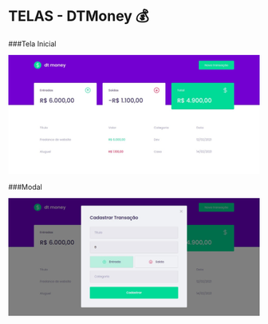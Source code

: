 # TELAS - DTMoney 💰

###Tela Inicial

<img src="./prints/dtmoney1.jpg">

###Modal

<img src="./prints/dtmoney2.jpg">